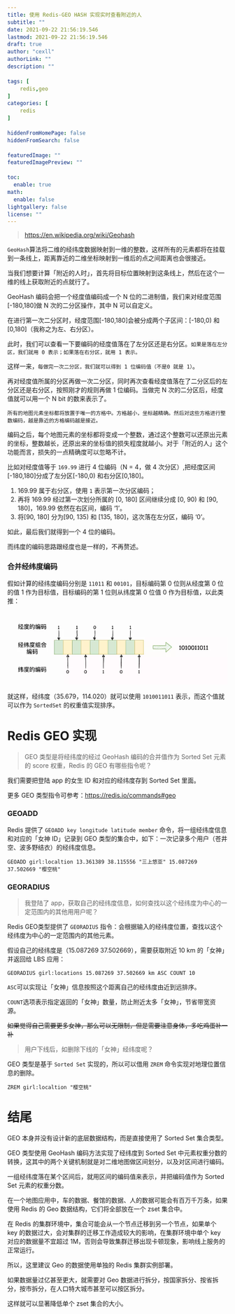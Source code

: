 ```yaml
---
title: 使用 Redis-GEO HASH 实现实时查看附近的人
subtitle: ""
date: 2021-09-22 21:56:19.546
lastmod: 2021-09-22 21:56:19.546
draft: true
author: "cexll"
authorLink: ""
description: ""

tags: [
    redis,geo
]
categories: [
    redis
]

hiddenFromHomePage: false
hiddenFromSearch: false

featuredImage: ""
featuredImagePreview: ""

toc:
  enable: true
math:
  enable: false
lightgallery: false
license: ""
---
```


<!--more-->


> https://en.wikipedia.org/wiki/Geohash

`GeoHash`算法将二维的经纬度数据映射到一维的整数，这样所有的元素都将在挂载到一条线上，距离靠近的二维坐标映射到一维后的点之间距离也会很接近。

当我们想要计算「附近的人时」，首先将目标位置映射到这条线上，然后在这个一维的线上获取附近的点就行了。

GeoHash 编码会把一个经度值编码成一个 N 位的二进制值，我们来对经度范围[-180,180]做 N 次的二分区操作，其中 N 可以自定义。

在进行第一次二分区时，经度范围[-180,180]会被分成两个子区间：[-180,0) 和[0,180]（我称之为左、右分区）。

此时，我们可以查看一下要编码的经度值落在了左分区还是右分区。`如果是落在左分区，我们就用 0 表示；如果落在右分区，就用 1 表示。`

这样一来，`每做完一次二分区，我们就可以得到 1 位编码值（不是0 就是 1）`。

再对经度值所属的分区再做一次二分区，同时再次查看经度值落在了二分区后的左分区还是右分区，按照刚才的规则再做 1 位编码。当做完 N 次的二分区后，经度值就可以用一个 N bit 的数来表示了。

`所有的地图元素坐标都将放置于唯一的方格中。方格越小，坐标越精确。然后对这些方格进行整数编码，越是靠近的方格编码越是接近。`

编码之后，每个地图元素的坐标都将变成一个整数，通过这个整数可以还原出元素的坐标，整数越长，还原出来的坐标值的损失程度就越小。对于「附近的人」这个功能而言，损失的一点精确度可以忽略不计。

比如对经度值等于 `169.99` 进行 4 位编码（N = 4，做 4 次分区）,把经度区间[-180,180]分成了左分区[-180,0) 和右分区[0,180]。

1. 169.99 属于右分区，使用 `1` 表示第一次分区编码；
2. 再将 169.99 经过第一次划分所属的 [0, 180] 区间继续分成 [0, 90) 和 [90, 180]，169.99 依然在右区间，编码 ‘1’。
3. 将[90, 180] 分为[90, 135) 和 [135, 180]，这次落在左分区，编码 ‘0’。

如此，最后我们就得到一个 4 位的编码。

而纬度的编码思路跟经度也是一样的，不再赘述。

### 合并经纬度编码

假如计算的经纬度编码分别是 `11011` 和 `00101`，目标编码第 0 位则从经度第 0 位的值 1 作为目标值，目标编码的第 1 位则从纬度第 0 位值 0 作为目标值，以此类推：

![640](https://github.com/cexll/cexll.github.io/raw/main/images/2021/09/640-84baa7b2f9d4499f80e812717d20bf8e.webp)

就这样，经纬度（35.679，114.020）就可以使用 `1010011011` 表示，而这个值就可以作为 `SortedSet` 的权重值实现排序。

# Redis GEO 实现
> GEO 类型是将经纬度的经过 GeoHash 编码的合并值作为 Sorted Set 元素的 score 权重，Redis 的 GEO 有哪些指令呢？

我们需要把登陆 app 的女生 ID 和对应的经纬度存到 Sorted Set 里面。

更多 GEO 类型指令可参考：https://redis.io/commands#geo

### GEOADD

Redis 提供了 `GEOADD key longitude latitude member` 命令，将一组经纬度信息和对应的「女神 ID」记录到 GEO 类型的集合中，如下：一次记录多个用户（苍井空、波多野结衣）的经纬度信息。

```redis
GEOADD girl:localtion 13.361389 38.115556 "三上悠亚" 15.087269 37.502669 "樱空桃"

```

### GEORADIUS

> 我登陆了 app，获取自己的经纬度信息，如何查找以这个经纬度为中心的一定范围内的其他用用户呢？

Redis GEO类型提供了 `GEORADIUS` 指令：会根据输入的经纬度位置，查找以这个经纬度为中心的一定范围内的其他元素。

假设自己的经纬度是（15.087269 37.502669），需要获取附近 10 km 的「女神」并返回给 LBS 应用：

```redis
GEORADIUS girl:locations 15.087269 37.502669 km ASC COUNT 10
```

`ASC`可以实现让「女神」信息按照这个距离自己的经纬度由近到远排序。

`COUNT`选项表示指定返回的「女神」数量，防止附近太多「女神」，节省带宽资源。

~~如果觉得自己需要更多女神，那么可以无限制，但是需要注意身体，多吃鸡蛋补一补~~

> 用户下线后，如删除下线的「女神」经纬度呢？

GEO 类型是基于 `Sorted Set` 实现的，所以可以借用 `ZREM` 命令实现对地理位置信息的删除。

```redis
ZREM girl:localtion "樱空桃"
```

# 结尾

GEO 本身并没有设计新的底层数据结构，而是直接使用了 Sorted Set 集合类型。

GEO 类型使用 GeoHash 编码方法实现了经纬度到 Sorted Set 中元素权重分数的转换，这其中的两个关键机制就是对二维地图做区间划分，以及对区间进行编码。

一组经纬度落在某个区间后，就用区间的编码值来表示，并把编码值作为 Sorted Set 元素的权重分数。

在一个地图应用中，车的数据、餐馆的数据、人的数据可能会有百万千万条，如果使用 Redis 的 Geo 数据结构，它们将全部放在一个 zset 集合中。

在 Redis 的集群环境中，集合可能会从一个节点迁移到另一个节点，如果单个 key 的数据过大，会对集群的迁移工作造成较大的影响，在集群环境中单个 key 对应的数据量不宜超过 1M，否则会导致集群迁移出现卡顿现象，影响线上服务的正常运行。

所以，这里建议 Geo 的数据使用单独的 Redis 集群实例部署。

如果数据量过亿甚至更大，就需要对 Geo 数据进行拆分，按国家拆分、按省拆分，按市拆分，在人口特大城市甚至可以按区拆分。

这样就可以显著降低单个 zset 集合的大小。